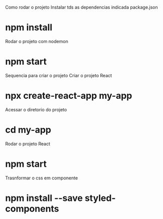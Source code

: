 Como rodar o projeto
Instalar tds as dependencias indicada package.json
# npm install

Rodar o projeto com nodemon
# npm start

Sequencia para criar o projeto
Criar o projeto React
# npx create-react-app my-app

Acessar o diretorio do projeto
# cd my-app

Rodar o projeto React
# npm start 

Trasnformar o css em componente
# npm install --save styled-components